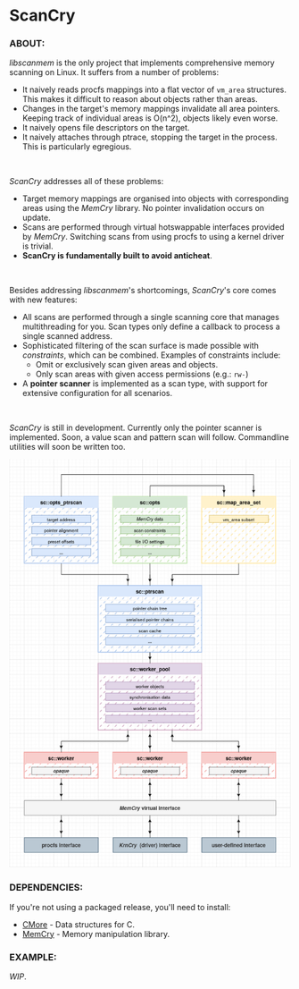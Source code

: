 # ScanCry

### ABOUT:

*libscanmem* is the only project that implements comprehensive memory scanning on Linux. It suffers from a number of problems:

- It naively reads procfs mappings into a flat vector of `vm_area` structures. This makes it difficult to reason about objects rather than areas.
- Changes in the target's memory mappings invalidate all area pointers. Keeping track of individual areas is O(n^2), objects likely even worse.
- It naively opens file descriptors on the target.
- It naively attaches through ptrace, stopping the target in the process. This is particularly egregious.

<br>

*ScanCry* addresses all of these problems:

- Target memory mappings are organised into objects with corresponding areas using the *MemCry* library. No pointer invalidation occurs on update.
- Scans are performed through virtual hotswappable interfaces provided by *MemCry*. Switching scans from using procfs to using a kernel driver is trivial.
- **ScanCry is fundamentally built to avoid anticheat**.

<br>

Besides addressing *libscanmem*'s shortcomings, *ScanCry*'s core comes with new features:

- All scans are performed through a single scanning core that manages multithreading for you. Scan types only define a callback to process a single scanned address.
- Sophisticated filtering of the scan surface is made possible with *constraints*, which can be combined.  Examples of constraints include:
  - Omit or exclusively scan given areas and objects.
  - Only scan areas with given access permissions (e.g.: `rw-`)
- A **pointer scanner** is implemented as a scan type, with support for extensive configuration for all scenarios.

<br>

*ScanCry* is still in development. Currently only the pointer scanner is implemented. Soon, a value scan and pattern scan will follow. Commandline utilities will soon be written too.

<p align="center">
    <img src="media/overview.png">
</p>

### DEPENDENCIES:

If you're not using a packaged release, you'll need to install:

- [CMore](https://github.com/vykt/cmore) - Data structures for C.
- [MemCry](https://github.com/vykt/memcry) - Memory manipulation library.

### EXAMPLE:

*WIP*.
